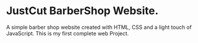 # JustCut BarberShop Website.
A simple barber shop website created with HTML, CSS and a light touch of JavaScript. 
This is my first complete web Project.

